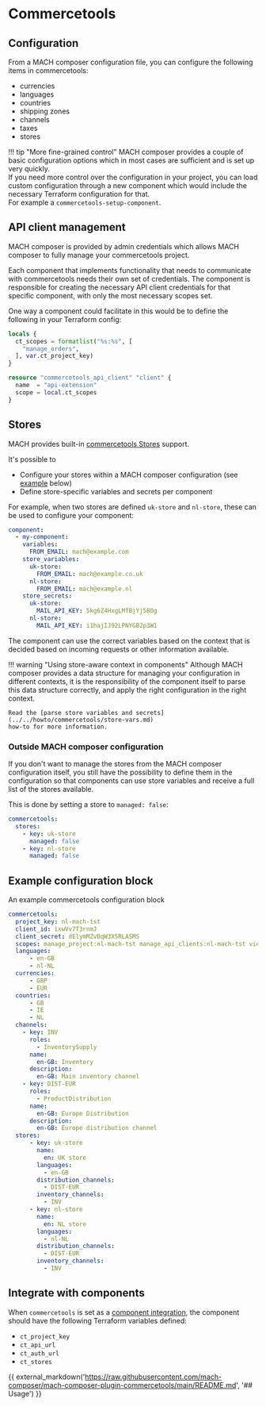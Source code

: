 # Commercetools

## Configuration

From a MACH composer configuration file, you can configure the following items
in commercetools:

- currencies
- languages
- countries
- shipping zones
- channels
- taxes
- stores

!!! tip "More fine-grained control"
    MACH composer provides a couple of basic configuration options which in most
    cases are sufficient and is set up very quickly.<br>
    If you need more control over the configuration in your project, you can
    load custom configuration through a new component which would include the
    necessary Terraform configuration for that.<br>
    For example a `commercetools-setup-component`.

## API client management

MACH composer is provided by admin credentials which allows MACH composer to
fully manage your commercetools project.

Each component that implements functionality that needs to communicate with
commercetools needs their own set of credentials.
The component is responsible for creating the necessary API client credentials
for that specific component, with only the most necessary scopes set.

One way a component could facilitate in this would be to define the following in
your Terraform config:

```terraform
locals {
  ct_scopes = formatlist("%s:%s", [
    "manage_orders",
  ], var.ct_project_key)
}

resource "commercetools_api_client" "client" {
  name  = "api-extension"
  scope = local.ct_scopes
}
```

## Stores

MACH provides built-in [commercetools Stores](https://docs.commercetools.com/api/projects/stores) support.

It's possible to

- Configure your stores within a MACH composer configuration
  (see [example](#example-configuration-block) below)
- Define store-specific variables and secrets per component

For example, when two stores are defined `uk-store` and `nl-store`, these can be
used to configure your component:

```yaml
component:
  - my-component:
    variables:
      FROM_EMAIL: mach@example.com
    store_variables:
      uk-store:
        FROM_EMAIL: mach@example.co.uk
      nl-store:
        FROM_EMAIL: mach@example.nl
    store_secrets:
      uk-store:
        MAIL_API_KEY: 5kg6Z4HxgLMfBjYj5BOg
      nl-store:
        MAIL_API_KEY: i1hajIJ92LPNYGB2p3W1
```

The component can use the correct variables based on the context that is decided
based on incoming requests or other information available.

!!! warning "Using store-aware context in components"
    Although MACH composer provides a data structure for managing your
    configuration in different contexts, it is the responsibility of the
    component itself to parse this data structure correctly, and apply the right
    configuration in the right context.

    Read the [parse store variables and secrets](../../howto/commercetools/store-vars.md)
    how-to for more information.

### Outside MACH composer configuration

If you don't want to manage the stores from the MACH composer configuration
itself, you still have the possibility to define them in the configuration so
that components can use store variables and receive a full list of the stores
available.

This is done by setting a store to `managed: false`:

```yaml
commercetools:
  stores:
    - key: uk-store
      managed: false
    - key: nl-store
      managed: false
```

## Example configuration block

An example commercetools configuration block

```yaml
commercetools:
  project_key: nl-mach-tst
  client_id: ixwVv7T3rnmJ
  client_secret: dElymMZvDqW3X5RLASMS
  scopes: manage_project:nl-mach-tst manage_api_clients:nl-mach-tst view_api_clients:nl-mach-tst
  languages:
      - en-GB
      - nl-NL
  currencies:
      - GBP
      - EUR
  countries:
      - GB
      - IE
      - NL
  channels:
    - key: INV
      roles:
        - InventorySupply
      name:
        en-GB: Inventory
      description:
        en-GB: Main inventory channel
    - key: DIST-EUR
      roles:
        - ProductDistribution
      name:
        en-GB: Europe Distribution
      description:
        en-GB: Europe distribution channel
  stores:
      - key: uk-store
        name:
          en: UK store
        languages:
          - en-GB
        distribution_channels:
          - DIST-EUR
        inventory_channels:
          - INV
      - key: nl-store
        name:
          en: NL store
        languages:
          - nl-NL
        distribution_channels:
          - DIST-EUR
        inventory_channels:
          - INV
```

## Integrate with components

When `commercetools` is set as a [component integration](../reference/syntax/component.md#optional),
the component should have the following Terraform variables defined:

- `ct_project_key`
- `ct_api_url`
- `ct_auth_url`
- `ct_stores`

{{ external_markdown('https://raw.githubusercontent.com/mach-composer/mach-composer-plugin-commercetools/main/README.md', '## Usage') }}
